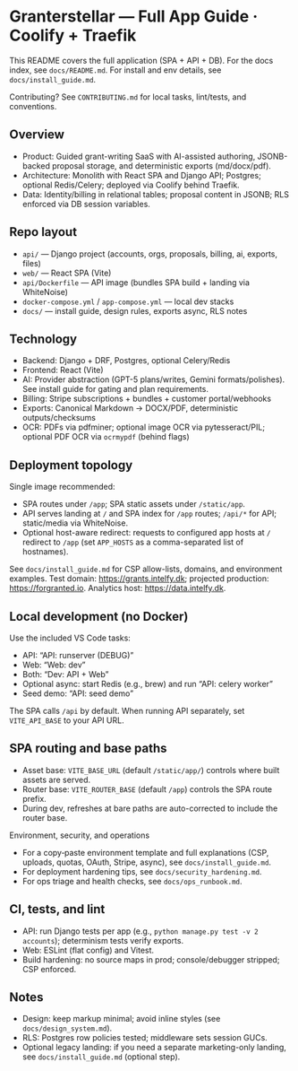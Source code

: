 # Granterstellar — Full App Guide · Coolify + Traefik

This README covers the full application (SPA + API + DB). For the docs index, see `docs/README.md`. For install and env details, see `docs/install_guide.md`.

Contributing? See `CONTRIBUTING.md` for local tasks, lint/tests, and conventions.

## Overview

- Product: Guided grant-writing SaaS with AI-assisted authoring, JSONB-backed proposal storage, and deterministic exports (md/docx/pdf).
- Architecture: Monolith with React SPA and Django API; Postgres; optional Redis/Celery; deployed via Coolify behind Traefik.
- Data: Identity/billing in relational tables; proposal content in JSONB; RLS enforced via DB session variables.

## Repo layout

- `api/` — Django project (accounts, orgs, proposals, billing, ai, exports, files)
- `web/` — React SPA (Vite)
- `api/Dockerfile` — API image (bundles SPA build + landing via WhiteNoise)
- `docker-compose.yml` / `app-compose.yml` — local dev stacks
- `docs/` — install guide, design rules, exports async, RLS notes

## Technology

- Backend: Django + DRF, Postgres, optional Celery/Redis
- Frontend: React (Vite)
- AI: Provider abstraction (GPT-5 plans/writes, Gemini formats/polishes). See install guide for gating and plan requirements.
- Billing: Stripe subscriptions + bundles + customer portal/webhooks
- Exports: Canonical Markdown → DOCX/PDF, deterministic outputs/checksums
- OCR: PDFs via pdfminer; optional image OCR via pytesseract/PIL; optional PDF OCR via `ocrmypdf` (behind flags)

## Deployment topology

Single image recommended:

- SPA routes under `/app`; SPA static assets under `/static/app`.
- API serves landing at `/` and SPA index for `/app` routes; `/api/*` for API; static/media via WhiteNoise.
- Optional host-aware redirect: requests to configured app hosts at `/` redirect to `/app` (set `APP_HOSTS` as a comma-separated list of hostnames).

See `docs/install_guide.md` for CSP allow-lists, domains, and environment examples. Test domain: <https://grants.intelfy.dk>; projected production: <https://forgranted.io>. Analytics host: <https://data.intelfy.dk>.

## Local development (no Docker)

Use the included VS Code tasks:

- API: “API: runserver (DEBUG)”
- Web: “Web: dev”
- Both: “Dev: API + Web”
- Optional async: start Redis (e.g., brew) and run “API: celery worker”
- Seed demo: “API: seed demo”

The SPA calls `/api` by default. When running API separately, set `VITE_API_BASE` to your API URL.

## SPA routing and base paths

- Asset base: `VITE_BASE_URL` (default `/static/app/`) controls where built assets are served.
- Router base: `VITE_ROUTER_BASE` (default `/app`) controls the SPA route prefix.
- During dev, refreshes at bare paths are auto-corrected to include the router base.

Environment, security, and operations

- For a copy‑paste environment template and full explanations (CSP, uploads, quotas, OAuth, Stripe, async), see `docs/install_guide.md`.
- For deployment hardening tips, see `docs/security_hardening.md`.
- For ops triage and health checks, see `docs/ops_runbook.md`.

## CI, tests, and lint

- API: run Django tests per app (e.g., `python manage.py test -v 2 accounts`); determinism tests verify exports.
- Web: ESLint (flat config) and Vitest.
- Build hardening: no source maps in prod; console/debugger stripped; CSP enforced.

## Notes

- Design: keep markup minimal; avoid inline styles (see `docs/design_system.md`).
- RLS: Postgres row policies tested; middleware sets session GUCs.
- Optional legacy landing: if you need a separate marketing-only landing, see `docs/install_guide.md` (optional step).
 
